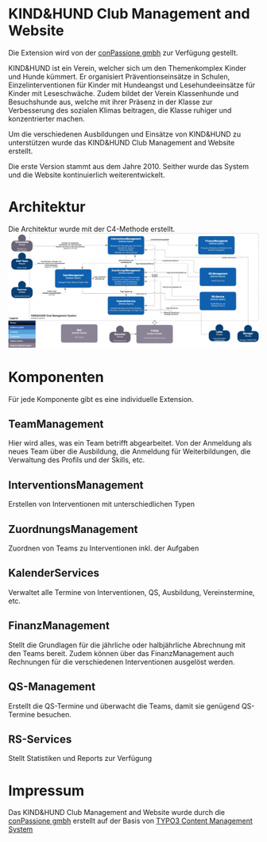 # KIND&HUND Club Management and Website

Die Extension wird von der [conPassione gmbh](https://www.conpassione.ch) zur Verfügung gestellt.

KIND&HUND ist ein Verein, welcher sich um den Themenkomplex Kinder und Hunde
kümmert. Er organisiert Präventionseinsätze in Schulen, Einzelinterventionen
für Kinder mit Hundeangst und Lesehundeeinsätze für Kinder mit Leseschwäche.
Zudem bildet der Verein Klassenhunde und Besuchshunde aus, welche mit ihrer
Präsenz in der Klasse zur Verbesserung des sozialen Klimas beitragen, die
Klasse ruhiger und konzentrierter machen.

Um die verschiedenen Ausbildungen und Einsätze von KIND&HUND zu unterstützen
wurde das KIND&HUND Club Management and Website erstellt.

Die erste Version stammt aus dem Jahre 2010. Seither wurde das System und
die Website kontinuierlich weiterentwickelt.

# Architektur
Die Architektur wurde mit der C4-Methode erstellt.
![Systemarchitektur KuH-CMaW](Systemuebersicht.webp)

# Komponenten
Für jede Komponente gibt es eine individuelle Extension.
## TeamManagement
Hier wird alles, was ein Team betrifft abgearbeitet. Von der Anmeldung als
neues Team über die Ausbildung, die Anmeldung für Weiterbildungen, die
Verwaltung des Profils und der Skills, etc.
## InterventionsManagement
Erstellen von Interventionen mit unterschiedlichen Typen
## ZuordnungsManagement
Zuordnen von Teams zu Interventionen inkl. der Aufgaben
## KalenderServices
Verwaltet alle Termine von Interventionen, QS, Ausbildung, Vereinstermine, etc.
## FinanzManagement
Stellt die Grundlagen für die jährliche oder halbjährliche Abrechnung mit
den Teams bereit. Zudem können über das FinanzManagement auch Rechnungen für
die verschiedenen Interventionen ausgelöst werden.
## QS-Management
Erstellt die QS-Termine und überwacht die Teams, damit sie genügend
QS-Termine besuchen.
## RS-Services
Stellt Statistiken und Reports zur Verfügung

# Impressum
Das KIND&HUND Club Management and Website wurde durch die [conPassione gmbh](https://www.conpassione.ch)
erstellt auf der Basis von [TYPO3 Content Management System](https://typo3.org)
